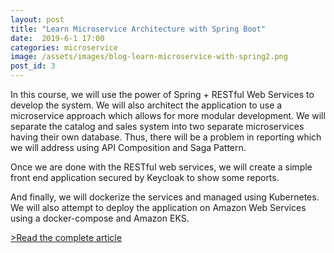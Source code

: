 ```yaml
---
layout: post
title: "Learn Microservice Architecture with Spring Boot"
date:  2019-6-1 17:00
categories: microservice
image: /assets/images/blog-learn-microservice-with-spring2.png
post_id: 3
---
```

In this course, we will use the power of Spring + RESTful Web Services to develop the system. We will also architect the application to use a microservice approach which allows for more modular development. We will separate the catalog and sales system into two separate microservices having their own database. Thus, there will be a problem in reporting which we will address using API Composition and Saga Pattern.

Once we are done with the RESTful web services, we will create a simple front end application secured by Keycloak to show some reports.

And finally, we will dockerize the services and managed using Kubernetes. We will also attempt to deploy the application on Amazon Web Services using a docker-compose and Amazon EKS.

<a href="https://czetsuya-tech.blogspot.com/2019/06/learn-microservice-with-spring-cloud.html">&gt;Read the complete article</a>
